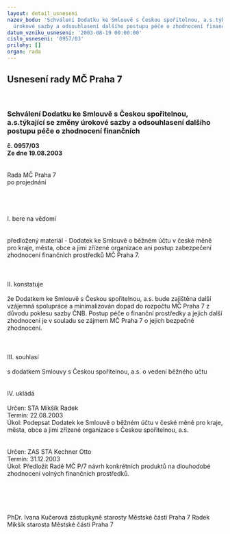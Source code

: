 ```yaml
---
layout: detail_usneseni
nazev_bodu: 'Schválení Dodatku ke Smlouvě s Českou spořitelnou, a.s.týkající se změny
  úrokové sazby a odsouhlasení dalšího postupu péče o zhodnocení finančních '
datum_vzniku_usneseni: '2003-08-19 00:00:00'
cislo_usneseni: '0957/03'
prilohy: []
organ: rada
---
```

<div id="ucUsn_pList" class="usn">
	<span><h2>Usnesení rady MČ Praha 7 </h2>
<br></span><div class="standBody">
<span><h3>Schválení Dodatku ke Smlouvě s Českou spořitelnou, a.s.týkající se změny úrokové sazby a odsouhlasení dalšího postupu péče o zhodnocení finančních </h3></span><div class="center">
		<strong>č. 0957/03</strong><br>
	</div>
<div class="center">
		<strong>Ze dne 19.08.2003</strong><br><br>
	</div>
<br>Rada MČ Praha 7<br>po projednání<br><br><br><br><br>I.	bere na vědomí<br><br> <br>předložený materiál - Dodatek ke Smlouvě o běžném účtu v české měně pro kraje, města, obce a jimi zřízené organizace ani postup zabezpečení zhodnocení finančních prostředků MČ Praha 7.<br><br><br><br>II.	konstatuje<br><br>že Dodatkem ke Smlouvě s  Českou spořitelnou, a.s. bude zajištěna další vzájemná spolupráce a minimalizován dopad do rozpočtu MČ Praha 7 z důvodu poklesu sazby ČNB. Postup péče o finanční prostředky  a jejich další zhodnocení je v souladu se zájmem MČ Praha 7 o jejich bezpečné zhodnocení.<br><br><br><br>III.	souhlasí <br><br>s dodatkem Smlouvy s Českou spořitelnou, a.s. o vedení běžného účtu <br><br><br>IV.	ukládá <br><br>Určen:	STA Mikšík Radek<br>Termín: 22.08.2003<br>Úkol:	Podepsat Dodatek ke Smlouvě o běžném účtu v české měně pro kraje, města, obce a jimi zřízené organizace s Českou spořitelnou, a.s.<br> <br><br>Určen:	ZAS STA Kechner Otto<br>Termín: 31.12.2003<br>Úkol:	Předložit Radě MČ P/7 návrh konkrétních produktů na dlouhodobé zhodnocení  volných finančních prostředků.<br> <br><br><br> <br>	<br>PhDr. Ivana Kučerová zástupkyně starosty Městské části Praha 7	 Radek Mikšík starosta Městské části Praha 7<br>	<br><br>
</div>
</div>